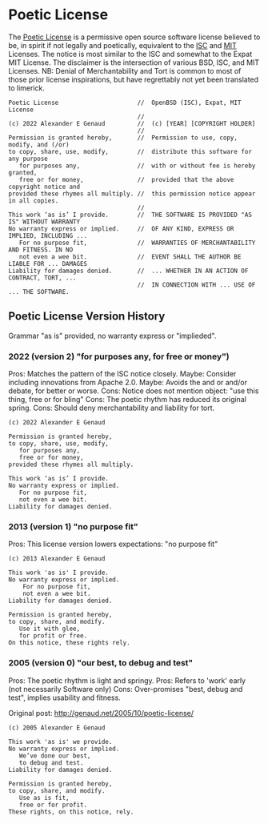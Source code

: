 # Poetic License

The [Poetic License](./LICENSE) is a permissive open source software license believed
to be, in spirit if not legally and poetically, equivalent to the
[ISC](./licenses/ISC_OpenBSD) and [MIT](./licenses/MIT0) Licenses.
The notice is most similar to the ISC and somewhat to the Expat MIT License.
The disclaimer is the intersection of various BSD, ISC, and MIT Licenses.
NB: Denial of Merchantability and Tort is common to most of those prior license inspirations,
but have regrettably not yet been translated to limerick.



    Poetic License                      //  OpenBSD (ISC), Expat, MIT License
                                        //
    (c) 2022 Alexander E Genaud         //  (c) [YEAR] [COPYRIGHT HOLDER]
                                        //
    Permission is granted hereby,       //  Permission to use, copy, modify, and (/or)
    to copy, share, use, modify,        //  distribute this software for any purpose
       for purposes any,                //  with or without fee is hereby granted,
       free or for money,               //  provided that the above copyright notice and
    provided these rhymes all multiply. //  this permission notice appear in all copies.
                                        //
    This work ‘as is’ I provide.        //  THE SOFTWARE IS PROVIDED "AS IS" WITHOUT WARRANTY
    No warranty express or implied.     //  OF ANY KIND, EXPRESS OR IMPLIED, INCLUDING ...
       For no purpose fit,              //  WARRANTIES OF MERCHANTABILITY AND FITNESS. IN NO
       not even a wee bit.              //  EVENT SHALL THE AUTHOR BE LIABLE FOR ... DAMAGES
    Liability for damages denied.       //  ... WHETHER IN AN ACTION OF CONTRACT, TORT, ...
                                        //  IN CONNECTION WITH ... USE OF ... THE SOFTWARE.


## Poetic License Version History

Grammar "as is" provided, no warranty express or "implieded".

### 2022 (version 2) "for purposes any, for free or money")

Pros: Matches the pattern of the ISC notice closely.
Maybe: Consider including innovations from Apache 2.0.
Maybe: Avoids the and or and/or debate, for better or worse.
Cons: Notice does not mention object: "use this thing, free or for bling"
Cons: The poetic rhythm has reduced its original spring.
Cons: Should deny merchantability and liability for tort.


    (c) 2022 Alexander E Genaud

    Permission is granted hereby,
    to copy, share, use, modify,
       for purposes any,
       free or for money,
    provided these rhymes all multiply.

    This work ‘as is’ I provide.
    No warranty express or implied.
       For no purpose fit,
       not even a wee bit.
    Liability for damages denied.



### 2013 (version 1) "no purpose fit"

Pros: This license version lowers expectations: "no purpose fit"


    (c) 2013 Alexander E Genaud

    This work 'as is' I provide.
    No warranty express or implied.
        For no purpose fit,
        not even a wee bit.
    Liability for damages denied.

    Permission is granted hereby,
    to copy, share, and modify.
       Use it with glee,
       for profit or free.
    On this notice, these rights rely.



### 2005 (version 0) "our best, to debug and test"

Pros: The poetic rhythm is light and springy.
Pros: Refers to 'work' early (not necessarily Software only)
Cons: Over-promises "best, debug and test", implies usability and fitness.

Original post: http://genaud.net/2005/10/poetic-license/


    (c) 2005 Alexander E Genaud

    This work 'as is' we provide.
    No warranty express or implied.
       We’ve done our best,
       to debug and test.
    Liability for damages denied.

    Permission is granted hereby,
    to copy, share, and modify.
       Use as is fit,
       free or for profit.
    These rights, on this notice, rely.

